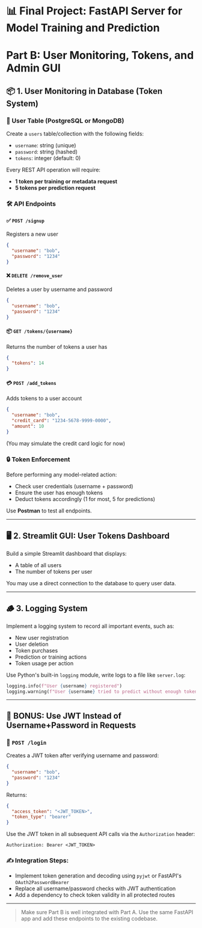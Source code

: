 # 📊 Final Project: FastAPI Server for Model Training and Prediction
# Part B: User Monitoring, Tokens, and Admin GUI

## 📦 1. User Monitoring in Database (Token System)

### 🔐 User Table (PostgreSQL or MongoDB)

Create a `users` table/collection with the following fields:

* `username`: string (unique)
* `password`: string (hashed)
* `tokens`: integer (default: 0)

Every REST API operation will require:

* **1 token per training or metadata request**
* **5 tokens per prediction request**

### 🛠️ API Endpoints

#### ✅ `POST /signup`

Registers a new user

```json
{
  "username": "bob",
  "password": "1234"
}
```

#### ❌ `DELETE /remove_user`

Deletes a user by username and password

```json
{
  "username": "bob",
  "password": "1234"
}
```

#### 📦 `GET /tokens/{username}`

Returns the number of tokens a user has

```json
{
  "tokens": 14
}
```

#### 💳 `POST /add_tokens`

Adds tokens to a user account

```json
{
  "username": "bob",
  "credit_card": "1234-5678-9999-0000",
  "amount": 10
}
```

(You may simulate the credit card logic for now)

### 🔒 Token Enforcement

Before performing any model-related action:

* Check user credentials (username + password)
* Ensure the user has enough tokens
* Deduct tokens accordingly (1 for most, 5 for predictions)

Use **Postman** to test all endpoints.

---

## 🖥️ 2. Streamlit GUI: User Tokens Dashboard

Build a simple Streamlit dashboard that displays:

* A table of all users
* The number of tokens per user

You may use a direct connection to the database to query user data.

---

## 🪵 3. Logging System

Implement a logging system to record all important events, such as:

* New user registration
* User deletion
* Token purchases
* Prediction or training actions
* Token usage per action

Use Python's built-in `logging` module, write logs to a file like `server.log`:

```python
logging.info(f"User {username} registered")
logging.warning(f"User {username} tried to predict without enough tokens")
```

---

## 🎁 BONUS: Use JWT Instead of Username+Password in Requests

### 🔑 `POST /login`

Creates a JWT token after verifying username and password:

```json
{
  "username": "bob",
  "password": "1234"
}
```

Returns:

```json
{
  "access_token": "<JWT_TOKEN>",
  "token_type": "bearer"
}
```

Use the JWT token in all subsequent API calls via the `Authorization` header:

```
Authorization: Bearer <JWT_TOKEN>
```

### ✍️ Integration Steps:

* Implement token generation and decoding using `pyjwt` or FastAPI's `OAuth2PasswordBearer`
* Replace all username/password checks with JWT authentication
* Add a dependency to check token validity in all protected routes

---

> Make sure Part B is well integrated with Part A. Use the same FastAPI app and add these endpoints to the existing codebase.
